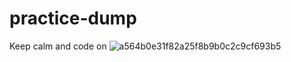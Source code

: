 # practice-dump

Keep calm and code on
![a564b0e31f82a25f8b9b0c2c9cf693b5](https://github.com/user-attachments/assets/bda18a0f-8759-49d2-afb0-4d708f21652c)

